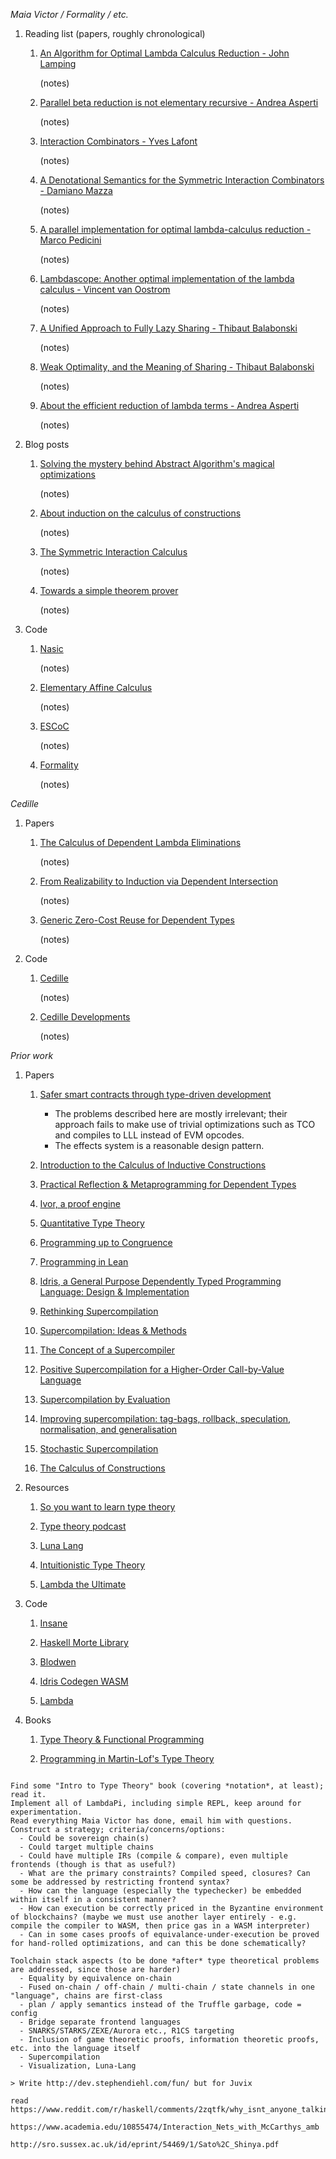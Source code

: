 *Maia Victor / Formality / etc.*

1. Reading list (papers, roughly chronological)

    1. [An Algorithm for Optimal Lambda Calculus Reduction - John Lamping](https://citeseerx.ist.psu.edu/viewdoc/download?doi=10.1.1.90.2386&rep=rep1&type=pdf)

       (notes)

    1. [Parallel beta reduction is not elementary recursive - Andrea Asperti](https://dl.acm.org/citation.cfm?id=268971&dl=ACM&coll=DL)

       (notes)

    1. [Interaction Combinators - Yves Lafont](https://www.sciencedirect.com/science/article/pii/S0890540197926432)

       (notes)

    1. [A Denotational Semantics for the Symmetric Interaction Combinators - Damiano Mazza](https://pdfs.semanticscholar.org/1731/a6e49c6c2afda3e72256ba0afb34957377d3.pdf)

       (notes)

    1. [A parallel implementation for optimal lambda-calculus reduction - Marco Pedicini](https://www.researchgate.net/publication/221336344_A_parallel_implementation_for_optimal_lambda-calculus_reduction)

       (notes)

    1. [Lambdascope: Another optimal implementation of the lambda calculus - Vincent van Oostrom](https://www.researchgate.net/publication/237723293_Lambdascope_Another_optimal_implementation_of_the_lambda-calculus)

       (notes)

    1. [A Unified Approach to Fully Lazy Sharing - Thibaut Balabonski](https://www.researchgate.net/publication/220997963_A_Unified_Approach_to_Fully_Lazy_Sharing)

       (notes)

    1. [Weak Optimality, and the Meaning of Sharing - Thibaut Balabonski](https://www.lri.fr/~blsk/Docs/Balabonski-WeakOptimality-ICFP13.pdf)

       (notes)

    1. [About the efficient reduction of lambda terms - Andrea Asperti](https://pdfs.semanticscholar.org/8a35/42d70fc1d4531bc77c7bda130b0350245763.pdf)

       (notes)

1. Blog posts

    1. [Solving the mystery behind Abstract Algorithm's magical optimizations](https://medium.com/@maiavictor/solving-the-mystery-behind-abstract-algorithms-magical-optimizations-144225164b07)

       (notes)

    1. [About induction on the calculus of constructions](https://medium.com/@maiavictor/about-induction-on-the-calculus-of-constructions-581fcfdb89c5)

       (notes)

    1. [The Symmetric Interaction Calculus](https://medium.com/@maiavictor/the-abstract-calculus-fe8c46bcf39c)

       (notes)

    1. [Towards a simple theorem prover](https://medium.com/@maiavictor/towards-a-simple-theorem-prover-5005a1e66a6f)

       (notes)


1. Code

    1. [Nasic](https://github.com/moonad/Nasic)

       (notes)

    1. [Elementary Affine Calculus](https://github.com/moonad/elementary-affine-calculus)

       (notes)

    1. [ESCoC](https://github.com/moonad/Formality-stdlib/tree/master/lib)

       (notes)

    1. [Formality](https://github.com/moonad/Formality)

       (notes)

*Cedille*

1. Papers

    1. [The Calculus of Dependent Lambda Eliminations](https://homepage.divms.uiowa.edu/~astump/papers/cdle.pdf)

       (notes)

    1. [From Realizability to Induction via Dependent Intersection](https://homepage.divms.uiowa.edu/~astump/papers/apal-2018.pdf)

       (notes)

    1. [Generic Zero-Cost Reuse for Dependent Types](https://homepage.divms.uiowa.edu/~astump/papers/icfp-2018.pdf)

       (notes)

1. Code

    1. [Cedille](https://github.com/cedille/cedille)

       (notes)

    1. [Cedille Developments](https://github.com/cedille/cedille-developments)

       (notes)

*Prior work*

1. Papers

    1. [Safer smart contracts through type-driven development](https://publications.lib.chalmers.se/records/fulltext/234939/234939.pdf)

       - The problems described here are mostly irrelevant; their approach fails to make use of trivial optimizations such as TCO and compiles to LLL instead of EVM opcodes.
       - The effects system is a reasonable design pattern.

    1. [Introduction to the Calculus of Inductive Constructions](https://hal.inria.fr/hal-01094195/document)

    1. [Practical Reflection & Metaprogramming for Dependent Types](http://www.davidchristiansen.dk/david-christiansen-phd.pdf)

    1. [Ivor, a proof engine](https://dl.acm.org/citation.cfm?id=1757037)

    1. [Quantitative Type Theory](https://bentnib.org/quantitative-type-theory.pdf)

    1. [Programming up to Congruence](https://www.seas.upenn.edu/~sweirich/papers/congruence-extended.pdf)

    1. [Programming in Lean](https://leanprover.github.io/programming_in_lean/programming_in_lean.pdf)

    1. [Idris, a General Purpose Dependently Typed Programming Language: Design & Implementation](https://eb.host.cs.st-andrews.ac.uk/drafts/impldtp.pdf)

    1. [Rethinking Supercompilation](https://ndmitchell.com/downloads/paper-rethinking_supercompilation-29_sep_2010.pdf)

    1. [Supercompilation: Ideas & Methods](https://themonadreader.files.wordpress.com/2014/04/super-final.pdf)

    1. [The Concept of a Supercompiler](https://citeseerx.ist.psu.edu/viewdoc/download?doi=10.1.1.128.6414&rep=rep1&type=pdf)

    1. [Positive Supercompilation for a Higher-Order Call-by-Value Language](https://arxiv.org/pdf/1005.5278.pdf)

    1. [Supercompilation by Evaluation](https://www.microsoft.com/en-us/research/wp-content/uploads/2016/07/supercomp-by-eval.pdf)

    1. [Improving supercompilation: tag-bags, rollback, speculation, normalisation, and generalisation](https://www.microsoft.com/en-us/research/publication/improving-supercompilation-tag-bags-rollback-speculation-normalisation-and-generalisation/)

    1. [Stochastic Supercompilation](https://theory.stanford.edu/~aiken/publications/papers/asplos13.pdf)

    1. [The Calculus of Constructions](https://hal.inria.fr/inria-00076024/document)

1. Resources

    1. [So you want to learn type theory](http://purelytheoretical.com/sywtltt.html)

    1. [Type theory podcast](http://typetheorypodcast.com/)

    1. [Luna Lang](https://luna-lang.org)

    1. [Intuitionistic Type Theory](https://intuitionistic.files.wordpress.com/2010/07/martin-lof-tt.pdf)

    1. [Lambda the Ultimate](http://lambda-the-ultimate.org/)

1. Code

    1. [Insane](https://github.com/UlfNorell/insane)

    1. [Haskell Morte Library](https://github.com/Gabriel439/Haskell-Morte-Library)

    1. [Blodwen](https://github.com/edwinb/Blodwen)

    1. [Idris Codegen WASM](https://github.com/SPY/idris-codegen-wasm)

    1. [Lambda](https://github.com/codedot/lambda)

1. Books

    1. [Type Theory & Functional Programming](https://www.cs.kent.ac.uk/people/staff/sjt/TTFP/ttfp.pdf)

    1. [Programming in Martin-Lof's Type Theory](http://www.cse.chalmers.se/research/group/logic/book/book.pdf)

~~~

Find some "Intro to Type Theory" book (covering *notation*, at least); read it. 
Implement all of LambdaPi, including simple REPL, keep around for experimentation.
Read everything Maia Victor has done, email him with questions.
Construct a strategy; criteria/concerns/options:
  - Could be sovereign chain(s)
  - Could target multiple chains
  - Could have multiple IRs (compile & compare), even multiple frontends (though is that as useful?)
  - What are the primary constraints? Compiled speed, closures? Can some be addressed by restricting frontend syntax?
  - How can the language (especially the typechecker) be embedded within itself in a consistent manner?
  - How can execution be correctly priced in the Byzantine environment of blockchains? (maybe we must use another layer entirely - e.g. compile the compiler to WASM, then price gas in a WASM interpreter)
  - Can in some cases proofs of equivalance-under-execution be proved for hand-rolled optimizations, and can this be done schematically?

Toolchain stack aspects (to be done *after* type theoretical problems are addressed, since those are harder)
  - Equality by equivalence on-chain
  - Fused on-chain / off-chain / multi-chain / state channels in one "language", chains are first-class
  - plan / apply semantics instead of the Truffle garbage, code = config
  - Bridge separate frontend languages
  - SNARKS/STARKS/ZEXE/Aurora etc., R1CS targeting
  - Inclusion of game theoretic proofs, information theoretic proofs, etc. into the language itself
  - Supercompilation
  - Visualization, Luna-Lang

> Write http://dev.stephendiehl.com/fun/ but for Juvix

read https://www.reddit.com/r/haskell/comments/2zqtfk/why_isnt_anyone_talking_about_optimal_lambda/csommh8/

https://www.academia.edu/10855474/Interaction_Nets_with_McCarthys_amb

http://sro.sussex.ac.uk/id/eprint/54469/1/Sato%2C_Shinya.pdf


